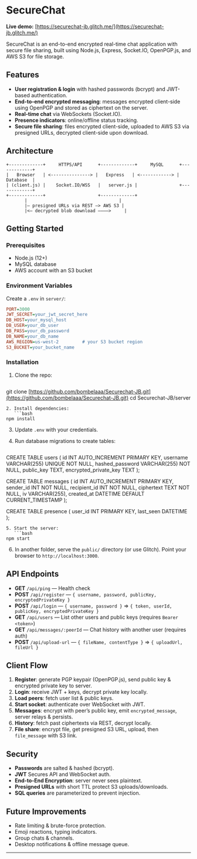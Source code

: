 # SecureChat

**Live demo:** [https://securechat-jb.glitch.me/](https://securechat-jb.glitch.me/)

SecureChat is an end-to-end encrypted real-time chat application with secure file sharing, built using Node.js, Express, Socket.IO, OpenPGP.js, and AWS S3 for file storage.

## Features

* **User registration & login** with hashed passwords (bcrypt) and JWT-based authentication.
* **End-to-end encrypted messaging**: messages encrypted client-side using OpenPGP and stored as ciphertext on the server.
* **Real-time chat** via WebSockets (Socket.IO).
* **Presence indicators**: online/offline status tracking.
* **Secure file sharing**: files encrypted client-side, uploaded to AWS S3 via presigned URLs, decrypted client-side upon download.

## Architecture

```
+-------------+     HTTPS/API      +-------------+     MySQL      +-------------+
|   Browser   | <---------------> |   Express   | <------------> |   Database  |
| (client.js) |    Socket.IO/WSS   |   server.js |                +-------------+
+-------------+                    +-------------+
       |                                   |
       |— presigned URLs via REST —> AWS S3 |
       |<— decrypted blob download ————>     |
```

## Getting Started

### Prerequisites

* Node.js (12+)
* MySQL database
* AWS account with an S3 bucket

### Environment Variables

Create a `.env` in `server/`:

```ini
PORT=3000
JWT_SECRET=your_jwt_secret_here
DB_HOST=your_mysql_host
DB_USER=your_db_user
DB_PASS=your_db_password
DB_NAME=your_db_name
AWS_REGION=us-west-2         # your S3 bucket region
S3_BUCKET=your_bucket_name
```

### Installation

1. Clone the repo:

   ```bash
   ```

git clone [https://github.com/bombelaaa/Securechat-JB.git](https://github.com/bombelaaa/Securechat-JB.git)
cd Securechat-JB/server

````
2. Install dependencies:
   ```bash
npm install
````

3. Update `.env` with your credentials.
4. Run database migrations to create tables:

   ```sql
   ```

CREATE TABLE users (
id INT AUTO\_INCREMENT PRIMARY KEY,
username VARCHAR(255) UNIQUE NOT NULL,
hashed\_password VARCHAR(255) NOT NULL,
public\_key TEXT,
encrypted\_private\_key TEXT
);

CREATE TABLE messages (
id INT AUTO\_INCREMENT PRIMARY KEY,
sender\_id INT NOT NULL,
recipient\_id INT NOT NULL,
ciphertext TEXT NOT NULL,
iv VARCHAR(255),
created\_at DATETIME DEFAULT CURRENT\_TIMESTAMP
);

CREATE TABLE presence (
user\_id INT PRIMARY KEY,
last\_seen DATETIME
);

````
5. Start the server:
   ```bash
npm start
````

6. In another folder, serve the `public/` directory (or use Glitch). Point your browser to `http://localhost:3000`.

## API Endpoints

* **GET** `/api/ping` — Health check
* **POST** `/api/register` — `{ username, password, publicKey, encryptedPrivateKey }`
* **POST** `/api/login` — `{ username, password }` ⇒ `{ token, userId, publicKey, encryptedPrivateKey }`
* **GET** `/api/users` — List other users and public keys (requires `Bearer <token>`)
* **GET** `/api/messages/:peerId` — Chat history with another user (requires auth)
* **POST** `/api/upload-url` — `{ fileName, contentType }` ⇒ `{ uploadUrl, fileUrl }`

## Client Flow

1. **Register**: generate PGP keypair (OpenPGP.js), send public key & encrypted private key to server.
2. **Login**: receive JWT + keys, decrypt private key locally.
3. **Load peers**: fetch user list & public keys.
4. **Start socket**: authenticate over WebSocket with JWT.
5. **Messages**: encrypt with peer’s public key, emit `encrypted_message`, server relays & persists.
6. **History**: fetch past ciphertexts via REST, decrypt locally.
7. **File share**: encrypt file, get presigned S3 URL, upload, then `file_message` with S3 link.

## Security

* **Passwords** are salted & hashed (bcrypt).
* **JWT** Secures API and WebSocket auth.
* **End-to-End Encryption**: server never sees plaintext.
* **Presigned URLs** with short TTL protect S3 uploads/downloads.
* **SQL queries** are parameterized to prevent injection.

## Future Improvements

* Rate limiting & brute-force protection.
* Emoji reactions, typing indicators.
* Group chats & channels.
* Desktop notifications & offline message queue.

---

